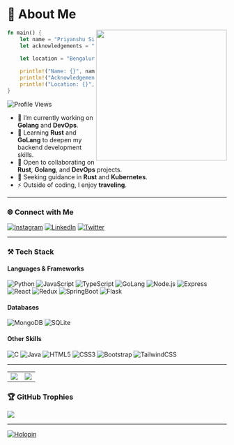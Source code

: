 # 💫 About Me  

<img align="right" width="300" src="https://media.tenor.com/pT_eK7L76OEAAAAC/coding-computer-coding.gif" />

```rust
fn main() {
    let name = "Priyanshu Singh";
    let acknowledgements = "B.Tech 3rd-year student";

    let location = "Bengaluru, Karnataka, India";
    
    println!("Name: {}", name);
    println!("Acknowledgements: {}", acknowledgements);
    println!("Location: {}", location);
}

```
![Profile Views](https://komarev.com/ghpvc/?username=spriyanshucoder&label=Profile+views&style=for-the-badge&color=green)

- 🔭 I’m currently working on **Golang** and **DevOps**.  
- 🌱 Learning **Rust** and **GoLang** to deepen my backend development skills.  
- 👯 Open to collaborating on **Rust**, **Golang**, and **DevOps** projects.  
- 🤔 Seeking guidance in **Rust** and **Kubernetes**.  
- ⚡ Outside of coding, I enjoy **traveling**.

---

### 🌐 Connect with Me  
[![Instagram](https://img.shields.io/badge/Instagram-%23E4405F.svg?logo=Instagram&logoColor=white)](https://www.instagram.com/priyanshusingh7779) 
[![LinkedIn](https://img.shields.io/badge/LinkedIn-%230077B5.svg?logo=linkedin&logoColor=white)](https://www.linkedin.com/in/priyanshu-singh-b20073257/) 
[![Twitter](https://img.shields.io/badge/Twitter-%231DA1F2.svg?logo=Twitter&logoColor=white)](https://x.com/PriyanshuCoder)

---

### ⚒️ Tech Stack  
#### Languages & Frameworks  
![Python](https://img.shields.io/badge/Python-3776AB?style=for-the-badge&logo=python&logoColor=white)
![JavaScript](https://img.shields.io/badge/JavaScript-323330?style=for-the-badge&logo=javascript&logoColor=F7DF1E)
![TypeScript](https://img.shields.io/badge/TypeScript-007ACC?style=for-the-badge&logo=typescript&logoColor=white)
![GoLang](https://img.shields.io/badge/Go-00ADD8?style=for-the-badge&logo=go&logoColor=white)
![Node.js](https://img.shields.io/badge/Node.js-43853D?style=for-the-badge&logo=node.js&logoColor=white)
![Express](https://img.shields.io/badge/Express.js-404D59?style=for-the-badge&logo=express&logoColor=white)
![React](https://img.shields.io/badge/React-20232A?style=for-the-badge&logo=react&logoColor=61DAFB)
![Redux](https://img.shields.io/badge/Redux-593D88?style=for-the-badge&logo=redux&logoColor=white)
![SpringBoot](https://img.shields.io/badge/SpringBoot-6DB33F?style=for-the-badge&logo=spring&logoColor=white)
![Flask](https://img.shields.io/badge/Flask-000000?style=for-the-badge&logo=flask&logoColor=white)

#### Databases  
![MongoDB](https://img.shields.io/badge/MongoDB-4EA94B?style=for-the-badge&logo=mongodb&logoColor=white)
![SQLite](https://img.shields.io/badge/SQLite-07405E?style=for-the-badge&logo=sqlite&logoColor=white)

#### Other Skills  
![C](https://img.shields.io/badge/C-00599C?style=for-the-badge&logo=c&logoColor=white)
![Java](https://img.shields.io/badge/Java-ED8B00?style=for-the-badge&logo=openjdk&logoColor=white)
![HTML5](https://img.shields.io/badge/HTML5-E34F26?style=for-the-badge&logo=html5&logoColor=white)
![CSS3](https://img.shields.io/badge/CSS3-1572B6?style=for-the-badge&logo=css3&logoColor=white)
![Bootstrap](https://img.shields.io/badge/Bootstrap-563D7C?style=for-the-badge&logo=bootstrap&logoColor=white)
![TailwindCSS](https://img.shields.io/badge/Tailwind_CSS-38B2AC?style=for-the-badge&logo=tailwind-css&logoColor=white)

---




<table>
  <tr>
    <td><img src="http://github-profile-summary-cards.vercel.app/api/cards/stats?username=dev-priyanshu15&theme=aura_dark"></td>
    <td><img src="http://github-profile-summary-cards.vercel.app/api/cards/most-commit-language?username=dev-priyanshu15&theme=aura_dark"></td>
  </tr>
</table>

### 🏆 GitHub Trophies
![](https://github-profile-trophy.vercel.app/?username=dev-priyanshu15&theme=darkhub&no-frame=false&no-bg=false&margin-w=4)

---

[![Holopin](https://holopin.me/spriyanshucoder)](https://holopin.io/@spriyanshucoder)

